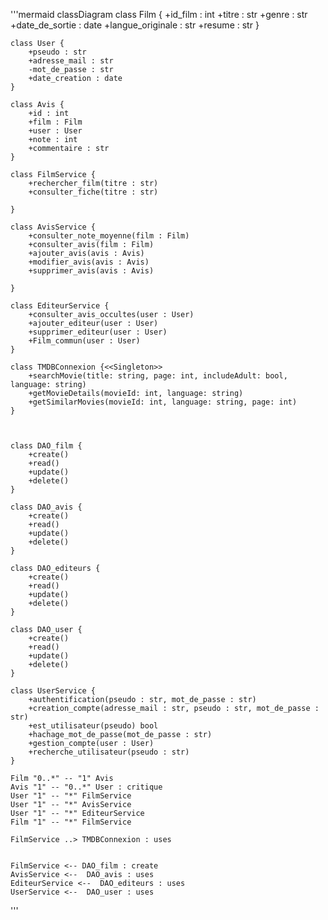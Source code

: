 '''mermaid
classDiagram
    class Film {
        +id_film : int
        +titre : str
        +genre : str
        +date_de_sortie : date
        +langue_originale : str
        +resume : str
    }

    class User {
        +pseudo : str
        +adresse_mail : str
        -mot_de_passe : str
        +date_creation : date
    }

    class Avis {
        +id : int
        +film : Film
        +user : User
        +note : int
        +commentaire : str
    }

    class FilmService {
        +rechercher_film(titre : str)
        +consulter_fiche(titre : str)
        
    }

    class AvisService {
        +consulter_note_moyenne(film : Film)
        +consulter_avis(film : Film)
        +ajouter_avis(avis : Avis)
        +modifier_avis(avis : Avis)
        +supprimer_avis(avis : Avis)
        
    }

    class EditeurService {
        +consulter_avis_occultes(user : User)
        +ajouter_editeur(user : User)
        +supprimer_editeur(user : User)
        +Film_commun(user : User)
    }
    
    class TMDBConnexion {<<Singleton>>
        +searchMovie(title: string, page: int, includeAdult: bool, language: string)
        +getMovieDetails(movieId: int, language: string)
        +getSimilarMovies(movieId: int, language: string, page: int)
    }

    

    class DAO_film {
        +create()
        +read()
        +update()
        +delete()
    }

    class DAO_avis {
        +create()
        +read()
        +update()
        +delete()
    }

    class DAO_editeurs {
        +create()
        +read()
        +update()
        +delete()
    }

    class DAO_user {
        +create()
        +read()
        +update()
        +delete()
    }

    class UserService {
        +authentification(pseudo : str, mot_de_passe : str)
        +creation_compte(adresse_mail : str, pseudo : str, mot_de_passe : str)
        +est_utilisateur(pseudo) bool
        +hachage_mot_de_passe(mot_de_passe : str)
        +gestion_compte(user : User)
        +recherche_utilisateur(pseudo : str)
    }

    Film "0..*" -- "1" Avis 
    Avis "1" -- "0..*" User : critique
    User "1" -- "*" FilmService
    User "1" -- "*" AvisService
    User "1" -- "*" EditeurService
    Film "1" -- "*" FilmService

    FilmService ..> TMDBConnexion : uses
    

    FilmService <-- DAO_film : create
    AvisService <--  DAO_avis : uses
    EditeurService <--  DAO_editeurs : uses
    UserService <--  DAO_user : uses
'''